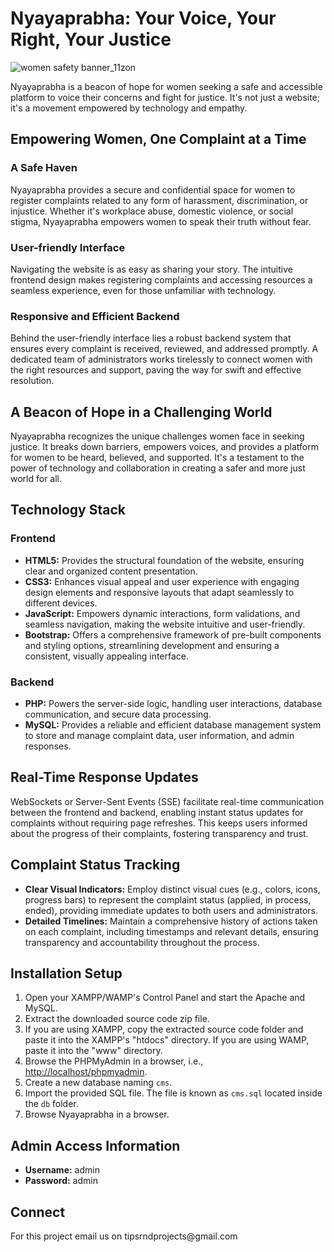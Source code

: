 <h1>Nyayaprabha: Your Voice, Your Right, Your Justice</h1>

   ![women safety banner_11zon](https://github.com/Nihalahamad1905/Nyayaprabha/assets/118530992/3ef4917e-fba9-4764-8d0c-a6ccb7fbd8ae)
   
  <p>Nyayaprabha is a beacon of hope for women seeking a safe and accessible platform to voice their concerns and fight for justice. It's not just a website; it's a movement empowered by technology and empathy.</p>

  <h2>Empowering Women, One Complaint at a Time</h2>

  <h3>A Safe Haven</h3>
  <p>Nyayaprabha provides a secure and confidential space for women to register complaints related to any form of harassment, discrimination, or injustice. Whether it's workplace abuse, domestic violence, or social stigma, Nyayaprabha empowers women to speak their truth without fear.</p>

  <h3>User-friendly Interface</h3>
  <p>Navigating the website is as easy as sharing your story. The intuitive frontend design makes registering complaints and accessing resources a seamless experience, even for those unfamiliar with technology.</p>

  <h3>Responsive and Efficient Backend</h3>
  <p>Behind the user-friendly interface lies a robust backend system that ensures every complaint is received, reviewed, and addressed promptly. A dedicated team of administrators works tirelessly to connect women with the right resources and support, paving the way for swift and effective resolution.</p>

  <h2>A Beacon of Hope in a Challenging World</h2>

  <p>Nyayaprabha recognizes the unique challenges women face in seeking justice. It breaks down barriers, empowers voices, and provides a platform for women to be heard, believed, and supported. It's a testament to the power of technology and collaboration in creating a safer and more just world for all.</p>

  <h2>Technology Stack</h2>

  <h3>Frontend</h3>
  <ul>
    <li><strong>HTML5:</strong> Provides the structural foundation of the website, ensuring clear and organized content presentation.</li>
    <li><strong>CSS3:</strong> Enhances visual appeal and user experience with engaging design elements and responsive layouts that adapt seamlessly to different devices.</li>
    <li><strong>JavaScript:</strong> Empowers dynamic interactions, form validations, and seamless navigation, making the website intuitive and user-friendly.</li>
    <li><strong>Bootstrap:</strong> Offers a comprehensive framework of pre-built components and styling options, streamlining development and ensuring a consistent, visually appealing interface.</li>
  </ul>

  <h3>Backend</h3>
  <ul>
    <li><strong>PHP:</strong> Powers the server-side logic, handling user interactions, database communication, and secure data processing.</li>
    <li><strong>MySQL:</strong> Provides a reliable and efficient database management system to store and manage complaint data, user information, and admin responses.</li>
  </ul>

  <h2>Real-Time Response Updates</h2>

  <p>WebSockets or Server-Sent Events (SSE) facilitate real-time communication between the frontend and backend, enabling instant status updates for complaints without requiring page refreshes. This keeps users informed about the progress of their complaints, fostering transparency and trust.</p>

  <h2>Complaint Status Tracking</h2>

  <ul>
    <li><strong>Clear Visual Indicators:</strong> Employ distinct visual cues (e.g., colors, icons, progress bars) to represent the complaint status (applied, in process, ended), providing immediate updates to both users and administrators.</li>
    <li><strong>Detailed Timelines:</strong> Maintain a comprehensive history of actions taken on each complaint, including timestamps and relevant details, ensuring transparency and accountability throughout the process.</li>
  </ul>

  <h2>Installation Setup</h2>

  <ol>
    <li>Open your XAMPP/WAMP's Control Panel and start the Apache and MySQL.</li>
    <li>Extract the downloaded source code zip file.</li>
    <li>If you are using XAMPP, copy the extracted source code folder and paste it into the XAMPP's "htdocs" directory. If you are using WAMP, paste it into the "www" directory.</li>
    <li>Browse the PHPMyAdmin in a browser, i.e., <a href="http://localhost/phpmyadmin">http://localhost/phpmyadmin</a>.</li>
    <li>Create a new database naming <code>cms</code>.</li>
    <li>Import the provided SQL file. The file is known as <code>cms.sql</code> located inside the <code>db</code> folder.</li>
    <li>Browse Nyayaprabha in a browser.</li>
  </ol>

  <h2>Admin Access Information</h2>

  <ul>
    <li><strong>Username:</strong> admin</li>
    <li><strong>Password:</strong> admin</li>
  </ul>
  
<h2>Connect </h2>
For this project email us on tipsrndprojects@gmail.com
  
